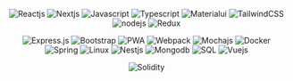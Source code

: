 
<div align="center">

  <a>![Reactjs](https://img.shields.io/badge/React.js-4.5/5-success)</a>
  <a>![Nextjs](https://img.shields.io/badge/Next.js-4.5/5-success)</a>
  <a>![Javascript](https://img.shields.io/badge/Javascript-4.5/5-success)</a>
  <a>![Typescript](https://img.shields.io/badge/Typescript-4.5/5-success)</a>
  <a>![Materialui](https://img.shields.io/badge/MUI-4.5/5-success)</a>
  <a>![TailwindCSS](https://img.shields.io/badge/Tailwind-4.5/5-success)</a>
  <a>![nodejs](https://img.shields.io/badge/Node.js-4/5-success)</a>
  <a>![Redux](https://img.shields.io/badge/Redux-4/5-success)</a>
  
</div>


<div align="center">

  <a>![Express.js](https://img.shields.io/badge/Express.js-3.5/5-yellow)</a>
  <a>![Bootstrap](https://img.shields.io/badge/Bootstrap-3.5/5-yellow)</a>
  <a>![PWA](https://img.shields.io/badge/PWA-3.5/5-yellow)</a>
  <a>![Webpack](https://img.shields.io/badge/Webpack-3.5/5-yellow)</a>
  <a>![Mochajs](https://img.shields.io/badge/Mocha.js-3/5-yellow)</a>
  <a>![Docker](https://img.shields.io/badge/Docker-3/5-yellow)</a>
  <a>![Spring](https://img.shields.io/badge/Spring-3/5-yellow)</a>
  <a>![Linux](https://img.shields.io/badge/Linux-2.5/5-yellow)</a>
  <a>![Nestjs](https://img.shields.io/badge/Nest.js-2.5/5-yellow)</a>
  <a>![Mongodb](https://img.shields.io/badge/MongoDB-2.5/5-yellow)</a>
  <a>![SQL](https://img.shields.io/badge/SQL-2/5-yellow)</a>
  <a>![Vuejs](https://img.shields.io/badge/Vue.js-2/5-yellow)</a>
  
</div>


<div align="center">

  <a>![Solidity](https://img.shields.io/badge/Solidity-1.5/5-red)</a>
  
</div>
